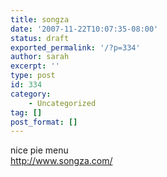 ```yaml
---
title: songza
date: '2007-11-22T10:07:35-08:00'
status: draft
exported_permalink: '/?p=334'
author: sarah
excerpt: ''
type: post
id: 334
category:
    - Uncategorized
tag: []
post_format: []
---
```

nice pie menu  
http://www.songza.com/